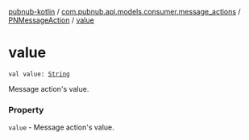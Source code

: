 [pubnub-kotlin](../../index.md) / [com.pubnub.api.models.consumer.message_actions](../index.md) / [PNMessageAction](index.md) / [value](./value.md)

# value

`val value: `[`String`](https://kotlinlang.org/api/latest/jvm/stdlib/kotlin/-string/index.html)

Message action's value.

### Property

`value` - Message action's value.